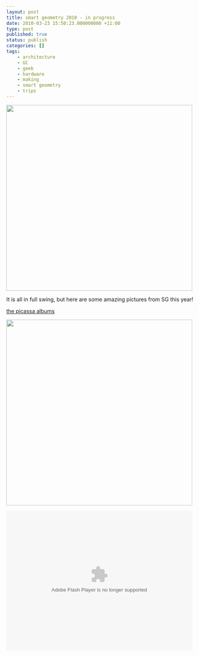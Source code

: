 ```yaml
---
layout: post
title: smart geometry 2010 - in progress
date: 2010-03-23 15:50:23.000000000 +11:00
type: post
published: true
status: publish
categories: []
tags:
    - architecture
    - GC
    - geek
    - hardware
    - making
    - smart geometry
    - trips
---
```


<p><img src="{{ site.baseurl }}/assets/IMG_2039.JPG" alt="" width="490" /></p>
<p>It is all in full swing, but here are some amazing pictures from SG this year!</p>
<p><a href="http://picasaweb.google.com/iaacsmartgeometry">the picassa albums</a></p>
<p><img src="{{ site.baseurl }}/assets/IMG_1794.JPG" alt="" width="490" /></p>
<p><object classid="clsid:d27cdb6e-ae6d-11cf-96b8-444553540000" width="490" height="368" codebase="http://download.macromedia.com/pub/shockwave/cabs/flash/swflash.cab#version=6,0,40,0"><param name="flashvars" value="offsite=true&amp;lang=en-us&amp;page_show_url=%2Fphotos%2F95698107%40N00%2Fsets%2F72157623678135174%2Fshow%2Fwith%2F4458917341%2F&amp;page_show_back_url=%2Fphotos%2F95698107%40N00%2Fsets%2F72157623678135174%2Fwith%2F4458917341%2F&amp;set_id=72157623678135174&amp;jump_to=4458917341" /><param name="allowFullScreen" value="true" /><param name="src" value="http://www.flickr.com/apps/slideshow/show.swf?v=71649" /><param name="allowfullscreen" value="true" /><embed type="application/x-shockwave-flash" width="490" height="368" src="http://www.flickr.com/apps/slideshow/show.swf?v=71649" allowfullscreen="true" flashvars="offsite=true&amp;lang=en-us&amp;page_show_url=%2Fphotos%2F95698107%40N00%2Fsets%2F72157623678135174%2Fshow%2Fwith%2F4458917341%2F&amp;page_show_back_url=%2Fphotos%2F95698107%40N00%2Fsets%2F72157623678135174%2Fwith%2F4458917341%2F&amp;set_id=72157623678135174&amp;jump_to=4458917341"></embed></object></p>
